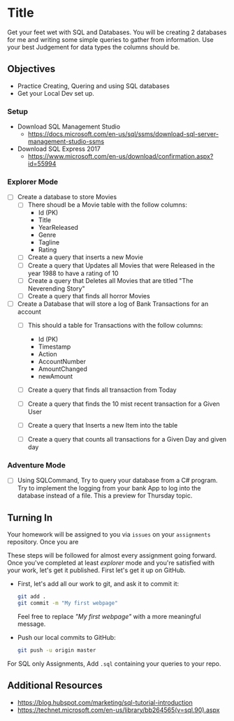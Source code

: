 # Title

Get your feet wet with SQL and Databases. You will be creating 2 databases for me and writing some simple queries to gather from information. Use your best Judgement for data types the columns should be. 

## Objectives
- Practice Creating, Quering and using SQL databases
- Get your Local Dev set up. 


### Setup

- Download SQL Management Studio
  - https://docs.microsoft.com/en-us/sql/ssms/download-sql-server-management-studio-ssms
- Download SQL Express 2017
  - https://www.microsoft.com/en-us/download/confirmation.aspx?id=55994

### Explorer Mode

- [ ] Create a database to store Movies
  - [ ] There shoudl be a Movie table with the follow columns: 
      - Id (PK)
      - Title
      - YearReleased
      - Genre
      - Tagline
      - Rating
  - [ ] Create a query that inserts a new Movie
  - [ ] Create a query that Updates all Movies that were  Released in the year 1988 to have a rating of 10
  - [ ] Create a query that Deletes all Movies that are titled "The Neverending Story"
  - [ ] Create a query that finds all horror Movies

- [ ] Create a Database that will store a log of Bank Transactions for an account
  - [ ] This should a table for Transactions with the follow columns: 
    - Id (PK)  
    - Timestamp
    - Action
    - AccountNumber
    - AmountChanged
    - newAmount
  - [ ] Create a query that finds all transaction from Today
  - [ ] Create a query that finds the 10 mist recent transaction for a Given User
  - [ ] Create a query that Inserts a new Item into the table 
  - [ ] Create a query that counts all transactions for a Given Day and given day

  
### Adventure Mode

- [ ] Using SQLCommand, Try to query your database from a C# program. Try to implement the logging from your bank App to log into the database instead of a file. This a preview for Thursday topic. 

## Turning In

Your homework will be assigned to you via `issues` on your `assignments` repository. Once you are

These steps will be followed for almost every assignment going forward. Once you've completed at least _explorer_ mode and you're satisfied with your work, let's get it published. First let's get it up on GitHub.

- First, let's add all our work to git, and ask it to commit it:

  ```sh
  git add .
  git commit -m "My first webpage"
  ```

  Feel free to replace _"My first webpage"_ with a more meaningful message.

- Push our local commits to GitHub:

  ```sh
  git push -u origin master
  ```
  
For SQL only Assignments, Add `.sql` containing your queries to your repo. 


## Additional Resources
- https://blog.hubspot.com/marketing/sql-tutorial-introduction
- https://technet.microsoft.com/en-us/library/bb264565(v=sql.90).aspx

